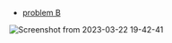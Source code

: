 - [problem B](https://codeforces.com/gym/397845)

![Screenshot from 2023-03-22 19-42-41](https://user-images.githubusercontent.com/105644935/226992170-498ed5ca-f660-43e2-b585-4ac0b1c0bb76.png)
